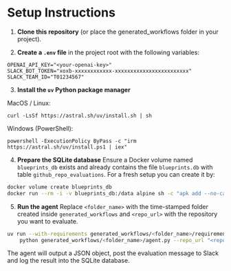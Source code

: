 # Setup Instructions

1. **Clone this repository** (or place the generated_workflows folder in your project).

2. **Create a `.env` file** in the project root with the following variables:

```
OPENAI_API_KEY="<your-openai-key>"
SLACK_BOT_TOKEN="xoxb-xxxxxxxxxxxx-xxxxxxxxxxxxxxxxxxxxxxxx"
SLACK_TEAM_ID="T01234567"
```

3. **Install the `uv` Python package manager**

MacOS / Linux:
```
curl -LsSf https://astral.sh/uv/install.sh | sh
```
Windows (PowerShell):
```
powershell -ExecutionPolicy ByPass -c "irm https://astral.sh/uv/install.ps1 | iex"
```

4. **Prepare the SQLite database**
   Ensure a Docker volume named `blueprints_db` exists and already contains the file `blueprints.db` with table `github_repo_evaluations`.  For a fresh setup you can create it by:

```bash
docker volume create blueprints_db
docker run --rm -i -v blueprints_db:/data alpine sh -c "apk add --no-cache sqlite && sqlite3 /data/blueprints.db 'CREATE TABLE IF NOT EXISTS github_repo_evaluations (id INTEGER PRIMARY KEY AUTOINCREMENT, repo_url TEXT, score INTEGER, summary TEXT, created_at TIMESTAMP DEFAULT CURRENT_TIMESTAMP);'"
```

5. **Run the agent**
Replace `<folder_name>` with the time-stamped folder created inside `generated_workflows` and `<repo_url>` with the repository you want to evaluate.

```bash
uv run --with-requirements generated_workflows/<folder_name>/requirements.txt --python 3.11 \
    python generated_workflows/<folder_name>/agent.py --repo_url "<repo_url>"
```

The agent will output a JSON object, post the evaluation message to Slack and log the result into the SQLite database.
